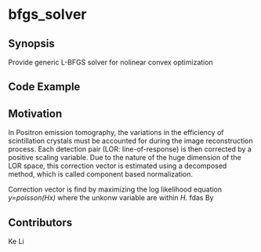 # bfgs_solver

## Synopsis

Provide generic L-BFGS solver for nolinear convex optimization 

## Code Example

## Motivation

In Positron emission tomography, the variations in the efficiency of scintillation crystals must be accounted for during the image reconstruction process. Each detection pair (LOR: line-of-response) is then corrected by a positive scaling variable. Due to the nature of the huge dimension of the LOR space, this correction vector is estimated using a decomposed method, which is called component based normalization.

Correction vector is find by maximizing the log likelihood equation *y=poisson(Hx)* where the unkonw variable are within *H*. fdas By 

## Contributors

Ke Li
